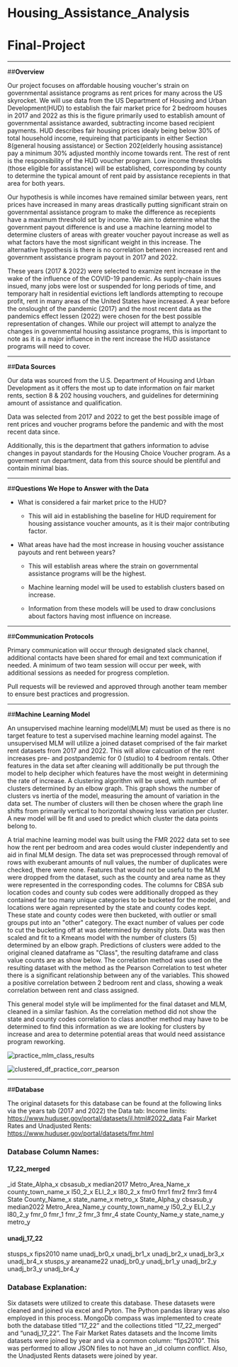# Housing_Assistance_Analysis
# Final-Project 

------------------------------ 

  

##**Overview**  

  

Our project focuses on affordable housing voucher's strain on governmental assistance programs as rent prices for many across the US skyrocket. We will use data from the US Department of Housing and Urban Development(HUD) to establish the fair market price for 2 bedroom houses in 2017 and 2022 as this is the figure primarily used to establish amount of governmental assistance awarded, subtracting income based recipient payments. HUD describes fair housing prices idealy being below 30% of total household income, requireing that participants in either Section 8(general housing assistance) or Section 202(elderly housing assistance) pay a minimum 30% adjusted monthly income towards rent. The rest of rent is the responsibility of the HUD voucher program. Low income thresholds (those eligible for assistance) will be established, corresponding by county to determine the typical amount of rent paid by assistance recepients in that area for both years.  

  

Our hypothesis is while incomes have remained similar between years, rent prices have increased in many areas drastically putting significant strain on governmental assistance program to make the difference as recepients have a maximum threshold set by income. We aim to determine what the government payout difference is and use a machine learning model to determine clusters of areas with greater voucher payout increase as well as what factors have the most significant weight in this increase. The alternative hypothesis is there is no correlation between increased rent and government assistance program payout in 2017 and 2022.  

  

These years (2017 & 2022) were selected to examize rent increase in the wake of the influence of the COVID-19 pandemic. As supply-chain issues insued, many jobs were lost or suspended for long periods of time, and temporary halt in residential evictions left landlords attempting to recoupe profit, rent in many areas of the United States have increased. A year before the onslought of the pandemic (2017) and the most recent data as the pandemics effect lessen (2022) were chosen for the best possible representation of changes. While our project will attempt to analyze the changes in governmental housing assistance programs, this is important to note as it is a major influence in the rent increase the HUD assistance programs will need to cover.  

  

---------------------------------- 


##**Data Sources** 


Our data was sourced from the U.S. Department of Housing and Urban Development as it offers the most up to date information on fair market rents, section 8 & 202 housing vouchers, and guidelines for determining amount of assistance and qualification. 

Data was selected from 2017 and 2022 to get the best possible image of rent prices and voucher programs before the pandemic and with the most recent data since.

Additionally, this is the department that gathers information to advise changes in payout standards for the Housing Choice Voucher program. As a goverment run department, data from this source should be plentiful and contain minimal bias.  

  
------------------------------------ 

##**Questions We Hope to Answer with the Data** 

- What is considered a fair market price to the HUD? 

   - This will aid in establishing the baseline for HUD requirement for housing assistance voucher amounts, as it is their major contributing factor. 

- What areas have had the most increase in housing voucher assistance payouts and rent between years? 

  - This will establish areas where the strain on governmental assistance programs will be the highest. 

  - Machine learning model will be used to establish clusters based on increase. 

  - Information from these models will be used to draw conclusions about factors having most influence on increase. 

  

------------------------------------ 

##**Communication Protocols** 

Primary communication will occur through designated slack channel, additional contacts have been shared for email and text communication if needed. A minimum of two team session will occur per week, with additional sessions as needed for progress completion.  

Pull requests will be reviewed and approved through another team member to ensure best practices and progression. 

-----------------------------------

##**Machine Learning Model**

An unsupervised machine learning model(MLM) must be used as there is no target feature to test a supervised machine learning model against. The unsupervised MLM will utilize a joined dataset comprised of the fair market rent datasets from 2017 and 2022. This will allow calcuation of the rent increases pre- and postpandemic for 0 (studio) to 4 bedroom rentals. Other features in the data set after cleaning will additionally be put through the model to help decipher which features have the most weight in determining the rate of increase. A clustering algorithm will be used, with number of clusters determined by an elbow graph. This graph shows the number of clusters vs inertia of the model, measuring the amount of variation in the data set. The number of clusters will then be chosen where the graph line shifts from primarily vertical to horizontal showing less variation per cluster. A new model will be fit and used to predict which cluster the data points belong to. 

A trial machine learning model was built using the FMR 2022 data set to see how the rent per bedroom and area codes would cluster independently and aid in final MLM design. The data set was preprocessed through removal of rows with exuberant amounts of null values, the number of duplicates were checked, there were none. Features that would not be useful to the MLM were dropped from the dataset, such as the county and area name as they were represented in the corresponding codes. The columns for CBSA sub location codes and county sub codes were additionally dropped as they contained far too many unique categories to be bucketed for the model, and locations were again represented by the state and county codes kept. These state and county codes were then bucketed, with outlier or small groups put into an "other" category. The exact number of values per code to cut the bucketing off at was determined by density plots. Data was then scaled and fit to a Kmeans model with the number of clusters (5) determined by an elbow graph. Predictions of clusters were added to the original cleaned dataframe as "Class", the resulting dataframe and class value counts are as show below. The correlation method was used on the resulting dataset with the method as the Pearson Correlation to test wheter there is a significant relationship between any of the variables. This showed a positive correlation between 2 bedroom rent and class, showing a weak correlation between rent and class assigned. 

This general model style will be implimented for the final dataset and MLM, cleaned in a similar fashion. As the correlation method did not show the state and county codes correlation to class another method may have to be determined to find this information as we are looking for clusters by increase and area to determine potential areas that would need assistance program reworking. 

![practice_mlm_class_results](https://user-images.githubusercontent.com/100040705/181650259-18e3778b-eb00-44d5-a162-3541f41c28a6.png)

![clustered_df_practice_corr_pearson](https://user-images.githubusercontent.com/100040705/181651279-fe3efb5b-b195-4120-83b3-ac858c518158.png)

-----------------------------------

##**Database**

The original datasets for this database can be found at the following links via the years tab (2017 and 2022) the Data tab:
Income limits:
https://www.huduser.gov/portal/datasets/il.html#2022_data
Fair Market Rates and Unadjusted Rents:
https://www.huduser.gov/portal/datasets/fmr.html

### Database Column Names:

#### 17_22_merged
_id	State_Alpha_x	cbsasub_x	median2017	Metro_Area_Name_x	county_town_name_x	l50_2_x	ELI_2_x	l80_2_x	fmr0	fmr1	fmr2	fmr3	fmr4	State	County_Name_x	state_name_x	metro_x	State_Alpha_y	cbsasub_y	median2022	Metro_Area_Name_y	county_town_name_y	l50_2_y	ELI_2_y	l80_2_y	fmr_0	fmr_1	fmr_2	fmr_3	fmr_4	state	County_Name_y	state_name_y	metro_y

#### unadj_17_22
stusps_x	fips2010	name	unadj_br0_x	unadj_br1_x	unadj_br2_x	unadj_br3_x	unadj_br4_x	stusps_y	areaname22	unadj_br0_y	unadj_br1_y	unadj_br2_y	unadj_br3_y	unadj_br4_y

### Database Explanation:

Six datasets were utilized to create this database. These datasets were cleaned and joined via excel and Pyton. The Python pandas library was also employed in this process. MongoDb compass was implemented to create both the database titled “17_22” and the collections titled “17_22_merged” and “unadj_17_22”. The Fair Market Rates datasets and the Income limits datasets were joined by year and via a common column: “fips2010”. This was performed to allow JSON files to not have an _id column conflict. Also, the Unadjusted Rents datasets were joined by year.
